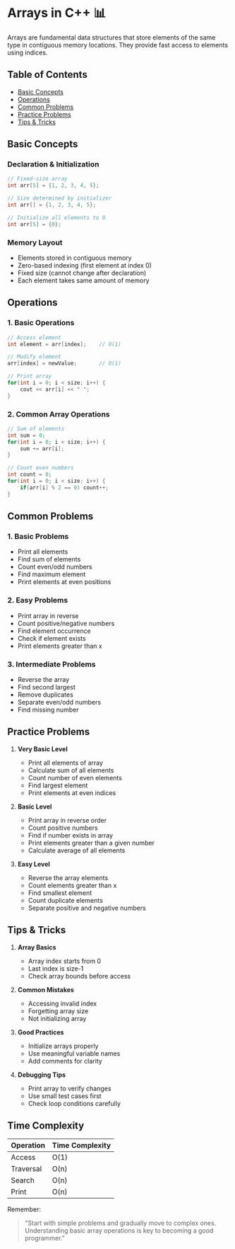 # Arrays in C++ 📊

Arrays are fundamental data structures that store elements of the same type in contiguous memory locations. They provide fast access to elements using indices.

## Table of Contents
- [Basic Concepts](#basic-concepts)
- [Operations](#operations)
- [Common Problems](#common-problems)
- [Practice Problems](#practice-problems)
- [Tips & Tricks](#tips--tricks)

## Basic Concepts

### Declaration & Initialization
```cpp
// Fixed-size array
int arr[5] = {1, 2, 3, 4, 5};

// Size determined by initializer
int arr[] = {1, 2, 3, 4, 5};

// Initialize all elements to 0
int arr[5] = {0};
```

### Memory Layout
- Elements stored in contiguous memory
- Zero-based indexing (first element at index 0)
- Fixed size (cannot change after declaration)
- Each element takes same amount of memory

## Operations

### 1. Basic Operations
```cpp
// Access element
int element = arr[index];    // O(1)

// Modify element
arr[index] = newValue;       // O(1)

// Print array
for(int i = 0; i < size; i++) {
    cout << arr[i] << " ";
}
```

### 2. Common Array Operations
```cpp
// Sum of elements
int sum = 0;
for(int i = 0; i < size; i++) {
    sum += arr[i];
}

// Count even numbers
int count = 0;
for(int i = 0; i < size; i++) {
    if(arr[i] % 2 == 0) count++;
}
```

## Common Problems

### 1. Basic Problems
- Print all elements
- Find sum of elements
- Count even/odd numbers
- Find maximum element
- Print elements at even positions

### 2. Easy Problems
- Print array in reverse
- Count positive/negative numbers
- Find element occurrence
- Check if element exists
- Print elements greater than x

### 3. Intermediate Problems
- Reverse the array
- Find second largest
- Remove duplicates
- Separate even/odd numbers
- Find missing number

## Practice Problems

1. **Very Basic Level**
   - Print all elements of array
   - Calculate sum of all elements
   - Count number of even elements
   - Find largest element
   - Print elements at even indices

2. **Basic Level**
   - Print array in reverse order
   - Count positive numbers
   - Find if number exists in array
   - Print elements greater than a given number
   - Calculate average of all elements

3. **Easy Level**
   - Reverse the array elements
   - Count elements greater than x
   - Find smallest element
   - Count duplicate elements
   - Separate positive and negative numbers

## Tips & Tricks

1. **Array Basics**
   - Array index starts from 0
   - Last index is size-1
   - Check array bounds before access

2. **Common Mistakes**
   - Accessing invalid index
   - Forgetting array size
   - Not initializing array

3. **Good Practices**
   - Initialize arrays properly
   - Use meaningful variable names
   - Add comments for clarity

4. **Debugging Tips**
   - Print array to verify changes
   - Use small test cases first
   - Check loop conditions carefully

## Time Complexity

| Operation | Time Complexity |
|-----------|----------------|
| Access    | O(1)           |
| Traversal | O(n)           |
| Search    | O(n)           |
| Print     | O(n)           |

Remember:
> "Start with simple problems and gradually move to complex ones. Understanding basic array operations is key to becoming a good programmer."
